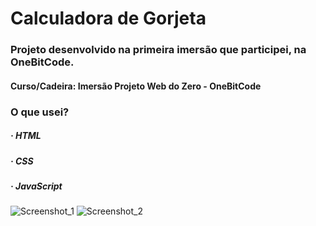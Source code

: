 # Calculadora de Gorjeta
### Projeto desenvolvido na primeira imersão que participei, na OneBitCode.
#### Curso/Cadeira: Imersão Projeto Web do Zero - OneBitCode

### O que usei?

##### · HTML
##### · CSS
##### · JavaScript

![Screenshot_1](https://github.com/ViniciusMat0s/Calculadora-Gorjeta/assets/128171517/ac671ee7-fb3f-4d04-abbd-8f583fc7242d)
![Screenshot_2](https://github.com/ViniciusMat0s/Calculadora-Gorjeta/assets/128171517/4d99f875-5c03-4690-b4ad-0dfe6a74a81f)
